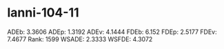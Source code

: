 # lanni-104-11

ADEb: 3.3606
ADEp: 1.3192
ADEv: 4.1444
FDEb: 6.152
FDEp: 2.5177
FDEv: 7.4677
Rank: 1599
WSADE: 2.3333
WSFDE: 4.3072